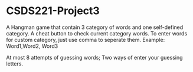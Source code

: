 # CSDS221-Project3


A Hangman game that contain 3 category of words and one self-defined category.
A cheat button to check current category words. 
To enter words for custom category, just use comma to seperate them. Example: Word1,Word2, Word3

At most 8 attempts of guessing words;
Two ways of enter your guessing letters.
